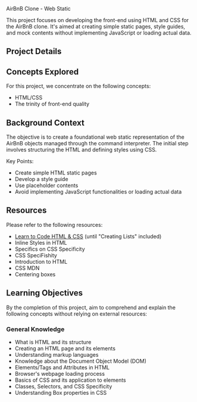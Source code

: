 AirBnB Clone - Web Static

This project focuses on developing the front-end using HTML and CSS for the AirBnB clone. It's aimed at creating simple static pages, style guides, and mock contents without implementing JavaScript or loading actual data.

## Project Details

## Concepts Explored

For this project, we concentrate on the following concepts:

- HTML/CSS
- The trinity of front-end quality

## Background Context

The objective is to create a foundational web static representation of the AirBnB objects managed through the command interpreter. The initial step involves structuring the HTML and defining styles using CSS.

Key Points:
- Create simple HTML static pages
- Develop a style guide
- Use placeholder contents
- Avoid implementing JavaScript functionalities or loading actual data

## Resources

Please refer to the following resources:
- [Learn to Code HTML & CSS](link) (until "Creating Lists" included)
- Inline Styles in HTML
- Specifics on CSS Specificity
- CSS SpeciFishity
- Introduction to HTML
- CSS MDN
- Centering boxes

## Learning Objectives

By the completion of this project, aim to comprehend and explain the following concepts without relying on external resources:

### General Knowledge
- What is HTML and its structure
- Creating an HTML page and its elements
- Understanding markup languages
- Knowledge about the Document Object Model (DOM)
- Elements/Tags and Attributes in HTML
- Browser's webpage loading process
- Basics of CSS and its application to elements
- Classes, Selectors, and CSS Specificity
- Understanding Box properties in CSS
